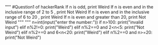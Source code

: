 """
#Question1 of hackerRank 
If n is odd, print Weird
If n is even and in the inclusive range of 2 to 5 , print Not Weird
If n is even and in the inclusive range of 6 to 20 , print Weird
If n is even and greater than  20, print Not Weird
"""
"""
n=int(input("enter the number:"))
if n>100:
    print("invalid input")
elif n%2!=0:
    print("Weird")
elif n%2==0 and 2<n<5:
    print("Not Weird")
elif n%2==0 and 6<n<20:
    print("Weird")
elif n%2==0 and n>=20:
    print("Not Weird")
